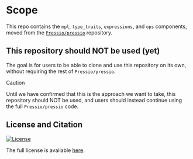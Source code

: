 
# Scope

This repo contains the `mpl`, `type_traits`, `expressions`, and `ops` components, moved from the [`Pressio/pressio`](https://github.com/Pressio/pressio) repository.

## This repository should NOT be used (yet)

The goal is for users to be able to clone and use this repository on its own, without requiring the rest of `Pressio/pressio`.

> [!CAUTION]
> Until we have confirmed that this is the approach we want to take, this repository should NOT be used, and users should instead continue using the full `Pressio/pressio` code.

## License and Citation

[![License](https://img.shields.io/badge/License-BSD%203--Clause-blue.svg)](https://opensource.org/licenses/BSD-3-Clause)

The full license is available [here](https://github.com/Pressio/pressio-ops/blob/main/LICENSE).


<!-- ## Questions?
Find us on Slack: https://pressioteam.slack.com and/or
open an issue on [github](https://github.com/Pressio/pressio).

## License and Citation

[![License](https://img.shields.io/badge/License-BSD%203--Clause-blue.svg)](https://opensource.org/licenses/BSD-3-Clause)

The full license is available [here](https://pressio.github.io/various/license/).

At some point we plan to publish this, for now we have an arXiv preprint at: https://arxiv.org/abs/2003.07798.

 -->

<!-- [![Codecove](https://codecov.io/gh/Pressio/pressio/branch/master/graphs/badge.svg?precision=2)](https://codecov.io/gh/Pressio/pressio/branch/master) -->
